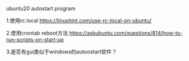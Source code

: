 ubuntu20 autostart program

1.使用rc.local
https://linuxhint.com/use-rc-local-on-ubuntu/

2.使用crontab reboot方法
https://askubuntu.com/questions/814/how-to-run-scripts-on-start-up

3.是否有gui类似于windows的autoostart软件？